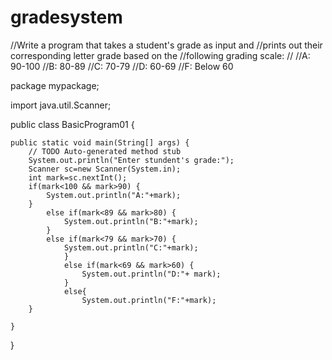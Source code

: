 # gradesystem
//Write a program that takes a student's grade as input and 
//prints out their corresponding letter grade based on the 
//following grading scale:
//
//A: 90-100
//B: 80-89
//C: 70-79
//D: 60-69
//F: Below 60


package mypackage;

import java.util.Scanner;

public class BasicProgram01 {

	public static void main(String[] args) {
		// TODO Auto-generated method stub
		System.out.println("Enter stundent's grade:");
		Scanner sc=new Scanner(System.in);
		int mark=sc.nextInt();
		if(mark<100 && mark>90) {
			System.out.println("A:"+mark);
		}
			else if(mark<89 && mark>80) {
				System.out.println("B:"+mark);
			}
			else if(mark<79 && mark>70) {
				System.out.println("C:"+mark);
				}
				else if(mark<69 && mark>60) {
					System.out.println("D:"+ mark);
				}
				else{
					System.out.println("F:"+mark);
		}

	}

}
